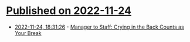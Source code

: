 # [Published on 2022-11-24](index.md)

* [2022-11-24, 18:31:26](https://news.ycombinator.com/item?id=33734695) - [Manager to Staff: Crying in the Back Counts as Your Break](https://theservingtimes.wordpress.com/2022/11/10/846/)
